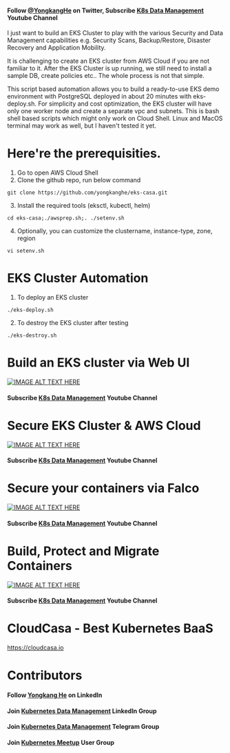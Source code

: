 #### Follow [@YongkangHe](https://twitter.com/yongkanghe) on Twitter, Subscribe [K8s Data Management](https://www.youtube.com/channel/UCm-sw1b23K-scoVSCDo30YQ?sub_confirmation=1) Youtube Channel

I just want to build an EKS Cluster to play with the various Security and Data Management capabilities e.g. Security Scans, Backup/Restore, Disaster Recovery and Application Mobility. 

It is challenging to create an EKS cluster from AWS Cloud if you are not familiar to it. After the EKS Cluster is up running, we still need to install a sample DB, create policies etc.. The whole process is not that simple.

This script based automation allows you to build a ready-to-use EKS demo environment with PostgreSQL deployed in about 20 minutes with eks-deploy.sh. For simplicity and cost optimization, the EKS cluster will have only one worker node and create a separate vpc and subnets. This is bash shell based scripts which might only work on Cloud Shell. Linux and MacOS terminal may work as well, but I haven't tested it yet. 


# Here're the prerequisities. 
1. Go to open AWS Cloud Shell
2. Clone the github repo, run below command
````
git clone https://github.com/yongkanghe/eks-casa.git
````
3. Install the required tools (eksctl, kubectl, helm)
````
cd eks-casa;./awsprep.sh;. ./setenv.sh
````
4. Optionally, you can customize the clustername, instance-type, zone, region
````
vi setenv.sh
````

# EKS Cluster Automation 

1. To deploy an EKS cluster
````
./eks-deploy.sh
````

2. To destroy the EKS cluster after testing
````
./eks-destroy.sh
````

# Build an EKS cluster via Web UI
[![IMAGE ALT TEXT HERE](https://img.youtube.com/vi/d0vhf_ggnko/0.jpg)](https://www.youtube.com/watch?v=d0vhf_ggnko)
#### Subscribe [K8s Data Management](https://www.youtube.com/channel/UCm-sw1b23K-scoVSCDo30YQ?sub_confirmation=1) Youtube Channel

# Secure EKS Cluster & AWS Cloud
[![IMAGE ALT TEXT HERE](https://img.youtube.com/vi/Nvxbg4iGbJE/0.jpg)](https://www.youtube.com/watch?v=Nvxbg4iGbJE)
#### Subscribe [K8s Data Management](https://www.youtube.com/channel/UCm-sw1b23K-scoVSCDo30YQ?sub_confirmation=1) Youtube Channel

# Secure your containers via Falco
[![IMAGE ALT TEXT HERE](https://img.youtube.com/vi/27sIjUbxgFk/0.jpg)](https://www.youtube.com/watch?v=27sIjUbxgFk)
#### Subscribe [K8s Data Management](https://www.youtube.com/channel/UCm-sw1b23K-scoVSCDo30YQ?sub_confirmation=1) Youtube Channel

# Build, Protect and Migrate Containers
[![IMAGE ALT TEXT HERE](https://pbs.twimg.com/media/FK5rsaeXwAIEmtI?format=jpg&name=small)](https://www.youtube.com/channel/UCm-sw1b23K-scoVSCDo30YQ)
#### Subscribe [K8s Data Management](https://www.youtube.com/channel/UCm-sw1b23K-scoVSCDo30YQ?sub_confirmation=1) Youtube Channel

# CloudCasa - Best Kubernetes BaaS
https://cloudcasa.io 

# Contributors

#### Follow [Yongkang He](http://yongkang.cloud) on LinkedIn
#### Join [Kubernetes Data Management](https://www.linkedin.com/groups/13983251) LinkedIn Group
#### Join [Kubernetes Data Management](http://t.k8sug.com) Telegram Group
#### Join [Kubernetes Meetup](http://k8sug.com) User Group
